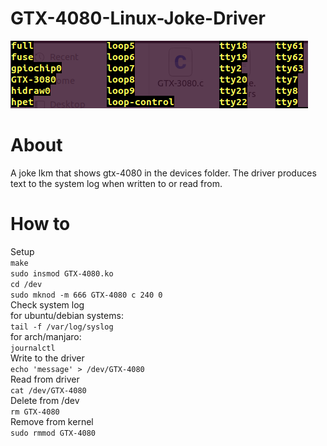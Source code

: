 # GTX-4080-Linux-Joke-Driver

![image](https://github.com/danlove99/GTX-3080-Linux-Joke-Driver/blob/master/gtx3080.png)

# About 

A joke lkm that shows gtx-4080 in the devices folder. The driver produces text to the system log when written to or read from. 

# How to
Setup<br/>
`make`<br/>
`sudo insmod GTX-4080.ko`<br/>
`cd /dev`<br/>
`sudo mknod -m 666 GTX-4080 c 240 0`<br/>
Check system log<br/>
for ubuntu/debian systems:<br/>
`tail -f /var/log/syslog`<br/>
for arch/manjaro: <br/>
`journalctl`<br/>
Write to the driver<br/>
`echo 'message' > /dev/GTX-4080`<br/>
Read from driver<br/>
`cat /dev/GTX-4080`<br/>
Delete from /dev<br/>
`rm GTX-4080`<br/>
Remove from kernel<br/>
`sudo rmmod GTX-4080`<br/>
